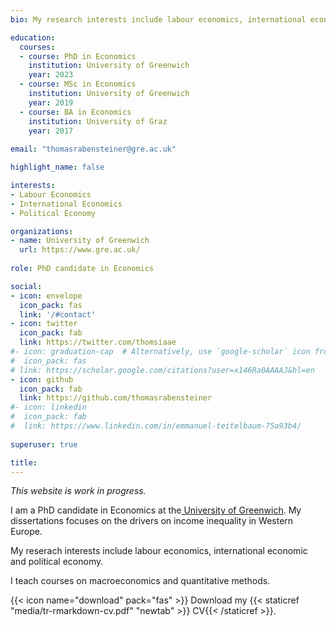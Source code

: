 ```yaml
---
bio: My research interests include labour economics, international economics and political economy.

education:
  courses:
  - course: PhD in Economics
    institution: University of Greenwich
    year: 2023
  - course: MSc in Economics
    institution: University of Greenwich
    year: 2019
  - course: BA in Economics
    institution: University of Graz
    year: 2017
    
email: "thomasrabensteiner@gre.ac.uk"

highlight_name: false

interests:
- Labour Economics
- International Economics
- Political Economy

organizations:
- name: University of Greenwich
  url: https://www.gre.ac.uk/
  
role: PhD candidate in Economics

social:
- icon: envelope
  icon_pack: fas
  link: '/#contact'
- icon: twitter
  icon_pack: fab
  link: https://twitter.com/thomsiaae
#- icon: graduation-cap  # Alternatively, use `google-scholar` icon from `ai` icon pack
#  icon_pack: fas
# link: https://scholar.google.com/citations?user=x146Ra0AAAAJ&hl=en
- icon: github
  icon_pack: fab
  link: https://github.com/thomasrabensteiner
#- icon: linkedin
#  icon_pack: fab
#  link: https://www.linkedin.com/in/emmanuel-teitelbaum-75a93b4/
  
superuser: true

title: 
---
```

*This website is work in progress.*

I am a PhD candidate in Economics at the[ University of Greenwich](www.gre.ac.uk). My dissertations focuses on the drivers on income inequality in Western Europe.

My reserach interests include labour economics, international economic and political economy.     

I teach courses on macroeconomics and quantitative methods.


{{< icon name="download" pack="fas" >}} Download my {{< staticref "media/tr-rmarkdown-cv.pdf" "newtab" >}} CV{{< /staticref >}}.
